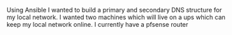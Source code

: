 Using Ansible I wanted to build a primary and secondary DNS structure for my local network. I wanted two machines which will live on a ups which can keep my local network online. I currently have a pfsense router 